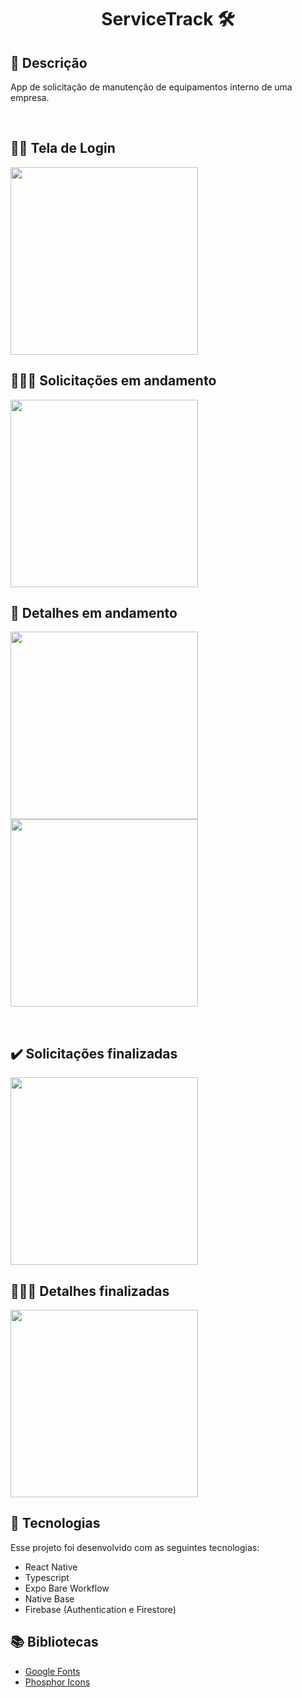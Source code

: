 <h1 align="center">
   ServiceTrack 🛠
</h1>

## 📝 Descrição

App de solicitação de manutenção de equipamentos interno de uma empresa.

<br>

## 🙋‍♂️ Tela de Login

<img width="300px;" src="https://raw.githubusercontent.com/EvanderInacio/Rocket-Help/main/src/assets/imgs-readme/signin.png" />

<br>

## 👨🏼‍🔧 Solicitações em andamento

<img width="300px;" src="https://raw.githubusercontent.com/EvanderInacio/Rocket-Help/main/src/assets/imgs-readme/andamento.png" />

## 🔧 Detalhes em andamento

<p align="left">
<img width="300px;" src="https://raw.githubusercontent.com/EvanderInacio/Rocket-Help/main/src/assets/imgs-readme/detalhe-andamento-1.png" />

<img width="300px;" src="https://raw.githubusercontent.com/EvanderInacio/Rocket-Help/main/src/assets/imgs-readme/detalhe-andamento-2.png" />
</p>

<br>

## ✔️ Solicitações finalizadas
<img width="300px;" src="https://raw.githubusercontent.com/EvanderInacio/Rocket-Help/main/src/assets/imgs-readme/finalizado.png" />

## 🧑🏻‍💻 Detalhes finalizadas
<img width="300px;" src="https://raw.githubusercontent.com/EvanderInacio/Rocket-Help/main/src/assets/imgs-readme/finalizado-detalhe.png" />

<br>

## 🚀 Tecnologias

Esse projeto foi desenvolvido com as seguintes tecnologias:

- React Native
- Typescript
- Expo Bare Workflow
- Native Base
- Firebase (Authentication e Firestore)


## 📚 Bibliotecas

- [Google Fonts](https://fonts.google.com/)
- [Phosphor Icons](https://phosphoricons.com/)


